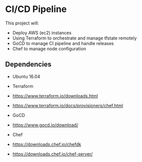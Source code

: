 # CI/CD Pipeline

This project will:

 - Deploy AWS (ec2) instances
 - Using Terraform to orchestrate and manage tfstate remotely
 - GoCD to manage CI pipeline and handle releases
 - Chef to manage node configuration

## Dependencies

- Ubuntu 16.04

- Terraform
 - https://www.terraform.io/downloads.html
 - https://www.terraform.io/docs/provisioners/chef.html

- GoCD
 - https://www.gocd.io/download/
 
- Chef
 - https://downloads.chef.io/chefdk
 - https://downloads.chef.io/chef-server/


#
